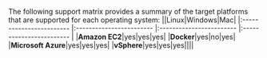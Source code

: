 The following support matrix provides a summary of the target platforms that are supported for each operating system:
||Linux|Windows|Mac|
|:------------------------ |:------------------------ |:------------------------ |:------------------------ |
|**Amazon EC2**|yes|yes|yes|
|**Docker**|yes|no|yes|
|**Microsoft Azure**|yes|yes|yes|
|**vSphere**|yes|yes|yes||||